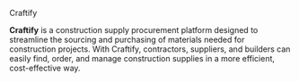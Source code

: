  Craftify

**Craftify** is a construction supply procurement platform designed to streamline the sourcing and purchasing of materials needed for construction projects. With Craftify, contractors, suppliers, and builders can easily find, order, and manage construction supplies in a more efficient, cost-effective way.
